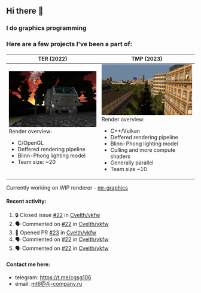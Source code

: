 ## Hi there 👋
### I do graphics programming
### Here are a few projects I've been a part of:  

TER (2022)            |  TMP (2023)
-------------------------|-------------------------
![](images/ter_screenshot_00_upscaled.webp) Render overview: <br><ul><li> C/OpenGL <li> Deffered rendering pipeline <li> Blinn-Phong lighting model <li> Team size: ~20 | ![](images/tmp_screenshot_01_upscaled.webp) Render overview: <br><ul><li> C++/Vulkan <li> Deffered rendering pipeline <li> Blinn-Phong lighting model <li> Culling and more compute shaders <li> Generally parallel <li> Team size ~10

Currently working on WIP renderer - [mr-graphics](https://github.com/4J-company/mr-graphics)  

#### Recent activity:
<!--START_SECTION:activity-->
1. 🔒 Closed issue [#22](https://github.com/Cvelth/vkfw/issues/22) in [Cvelth/vkfw](https://github.com/Cvelth/vkfw)
2. 🗣 Commented on [#22](https://github.com/Cvelth/vkfw/issues/22#issuecomment-3092475286) in [Cvelth/vkfw](https://github.com/Cvelth/vkfw)
3. 💪 Opened PR [#23](https://github.com/Cvelth/vkfw/pull/23) in [Cvelth/vkfw](https://github.com/Cvelth/vkfw)
4. 🗣 Commented on [#22](https://github.com/Cvelth/vkfw/issues/22#issuecomment-3092472139) in [Cvelth/vkfw](https://github.com/Cvelth/vkfw)
5. 🗣 Commented on [#22](https://github.com/Cvelth/vkfw/issues/22#issuecomment-3092463821) in [Cvelth/vkfw](https://github.com/Cvelth/vkfw)
<!--END_SECTION:activity-->

#### Contact me here:
 - telegram: https://t.me/cgsg106
 - email:    mt6@4j-company.ru
